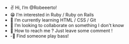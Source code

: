 - ✌️ Hi, I’m @Robeeerto!
- 😁 I’m interested in Ruby / Ruby on Rails
- 👀 I’m currently learning HTML / CSS / Git
- 🤣 I’m looking to collaborate on something I don't know
- 🤪 How to reach me ? Just leave some comment !
- -👀 Find someone play bass!

<!---
Robeeerto/Robeeerto is a ✨ special ✨ repository because its `README.md` (this file) appears on your GitHub profile.
You can click the Preview link to take a look at your changes.
--->
